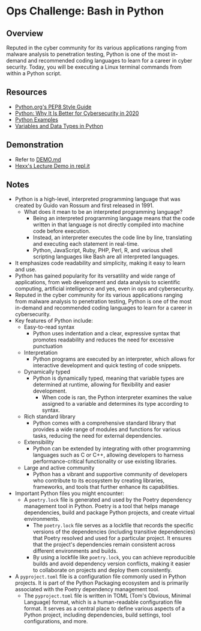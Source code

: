 # Ops Challenge: Bash in Python

## Overview

Reputed in the cyber community for its various applications ranging from malware analysis to penetration testing, Python is one of the most in-demand and recommended coding languages to learn for a career in cyber security. Today, you will be executing a Linux terminal commands from within a Python script.

## Resources

- [Python.org's PEP8 Style Guide](https://www.python.org/dev/peps/pep-0008/)
- [Python: Why It Is Better for Cybersecurity in 2020](https://www.cybrary.it/blog/python-why-it-is-better-for-cybersecurity-in-2020/)
- [Python Examples](https://www.w3schools.com/python/python_examples.asp)
- [Variables and Data Types in Python](https://www.edureka.co/blog/variables-and-data-types-in-python/#1)

## Demonstration

- Refer to [DEMO.md](DEMO.md)
- [Hexx's Lecture Demo in repl.it](https://replit.com/@HexxKing1/Ops-301n3-Bash-in-Python#main.py)

## Notes

- Python is a high-level, interpreted programming language that was created by Guido van Rossum and first released in 1991.
    - What does it mean to be an interpreted programming language?
      - Being an interpreted programming language means that the code written in that language is not directly compiled into machine code before execution.
      - Instead, an interpreter executes the code line by line, translating and executing each statement in real-time.
      - Python, JavaScript, Ruby, PHP, Perl, R, and various shell scripting languages like Bash are all interpreted languages.
- It emphasizes code readability and simplicity, making it easy to learn and use.
- Python has gained popularity for its versatility and wide range of applications, from web development and data analysis to scientific computing, artificial intelligence and yes, even in ops and cybersecurity.
- Reputed in the cyber community for its various applications ranging from malware analysis to penetration testing, Python is one of the most in-demand and recommended coding languages to learn for a career in cybersecurity.
- Key features of Python include:
  - Easy-to-read syntax
    - Python uses indentation and a clear, expressive syntax that promotes readability and reduces the need for excessive punctuation
  - Interpretation
    - Python programs are executed by an interpreter, which allows for interactive development and quick testing of code snippets.
  - Dynamically typed
    - Python is dynamically typed, meaning that variable types are determined at runtime, allowing for flexibility and easier development.
      - When code is ran, the Python interpreter examines the value assigned to a variable and determines its type according to syntax.
  - Rich standard library
    - Python comes with a comprehensive standard library that provides a wide range of modules and functions for various tasks, reducing the need for external dependencies.
  - Extensibility
    - Python can be extended by integrating with other programming languages such as C or C++, allowing developers to harness performance-critical functionality or use existing libraries.
  - Large and active community
    - Python has a vibrant and supportive community of developers who contribute to its ecosystem by creating libraries, frameworks, and tools that further enhance its capabilities.
- Important Python files you might encounter:
  - A `poetry.lock` file is generated and used by the Poetry dependency management tool in Python. Poetry is a tool that helps manage dependencies, build and package Python projects, and create virtual environments.
    - The `poetry.lock` file serves as a lockfile that records the specific versions of the dependencies (including transitive dependencies) that Poetry resolved and used for a particular project. It ensures that the project's dependencies remain consistent across different environments and builds.
    - By using a lockfile like `poetry.lock`, you can achieve reproducible builds and avoid dependency version conflicts, making it easier to collaborate on projects and deploy them consistently.
- A `pyproject.toml` file is a configuration file commonly used in Python projects. It is part of the Python Packaging ecosystem and is primarily associated with the Poetry dependency management tool.
  - The `pyproject.toml` file is written in TOML (Tom's Obvious, Minimal Language) format, which is a human-readable configuration file format. It serves as a central place to define various aspects of a Python project, including dependencies, build settings, tool configurations, and more.